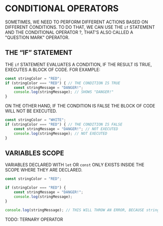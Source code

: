 # CONDITIONAL OPERATORS

SOMETIMES, WE NEED TO PERFORM DIFFERENT ACTIONS BASED ON DIFFERENT CONDITIONS. TO DO THAT, WE CAN USE THE `if` STATEMENT AND THE CONDITIONAL OPERATOR ?, THAT’S ALSO CALLED A "QUESTION MARK" OPERATOR.

## THE “IF” STATEMENT

THE `if` STATEMENT EVALUATES A CONDITION, IF THE RESULT IS TRUE, EXECUTES A BLOCK OF CODE. FOR EXAMPLE:

```javascript
const stringColor = "RED";
if (stringColor === "RED") { // THE CONDITION IS TRUE
    const stringMessage = "DANGER!";
    console.log(stringMessage); // SHOWS "DANGER!"
}
```

ON THE OTHER HAND, IF THE CONDITION IS FALSE THE BLOCK OF CODE WILL NOT BE EXECUTED.

```javascript
const stringColor = "WHITE";
if (stringColor === "RED") { // THE CONDITION IS FALSE
    const stringMessage = "DANGER!"; // NOT EXECUTED
    console.log(stringMessage); // NOT EXECUTED
}
```

## VARIABLES SCOPE

VARIABLES DECLARED WITH `let` OR `const` ONLY EXISTS INSIDE THE SCOPE WHERE THEY ARE DECLARED.

```javascript
const stringColor = "RED";

if (stringColor === "RED") {
    const stringMessage = "DANGER!";
    console.log(stringMessage);
}

console.log(stringMessage); // THIS WILL THROW AN ERROR, BECAUSE stringMessage ONLY EXISTS INSIDE THE if BLOCK.
```

TODO: TERNARY OPERATOR
